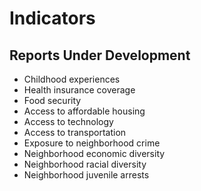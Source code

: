 # **Indicators**

## Reports Under Development
- Childhood experiences
- Health insurance coverage
- Food security
- Access to affordable housing
- Access to technology
- Access to transportation
- Exposure to neighborhood crime
- Neighborhood economic diversity
- Neighborhood racial diversity
- Neighborhood juvenile arrests
